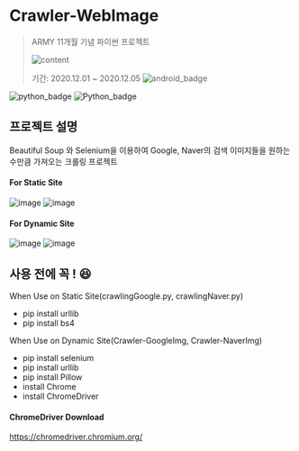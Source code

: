 # Crawler-WebImage
> ARMY 11개월 기념 파이썬 프로젝트
>
>![content](https://user-images.githubusercontent.com/56578913/101244919-a4642200-374c-11eb-850c-9bc6f873e142.png)
>
> 기간: 2020.12.01 ~ 2020.12.05
![android_badge](https://img.shields.io/badge/-Android-green?logo=Android&logoColor=black)

![python_badge](https://img.shields.io/badge/-ver_2.7-blue?logo=Python&logoColor=white)
![Python_badge](https://img.shields.io/badge/-ver_3.6-blue?logo=Python&logoColor=white)

## 프로젝트 설명
Beautiful Soup 와 Selenium을 이용하여 Google, Naver의 검색 이미지들을 원하는 수만큼 가져오는 크롤링 프로젝트

#### For Static Site
![image](https://user-images.githubusercontent.com/56578913/101244452-053e2b00-374a-11eb-88aa-7b50aa256ad1.png)
![image](https://user-images.githubusercontent.com/56578913/101244478-2141cc80-374a-11eb-924f-c559f6d4d9a8.png)

#### For Dynamic Site
![image](https://user-images.githubusercontent.com/56578913/101245308-4be25400-374f-11eb-8365-ba71fcfbc328.png)
![image](https://user-images.githubusercontent.com/56578913/101245328-687e8c00-374f-11eb-9986-fd826e7611c6.png)

## 사용 전에 꼭 ! 😆
When Use on Static Site(crawlingGoogle.py, crawlingNaver.py)
- pip install urllib
- pip install bs4

When Use on Dynamic Site(Crawler-GoogleImg, Crawler-NaverImg)
- pip install selenium
- pip install urllib
- pip install Pillow
- install Chrome
- install ChromeDriver

#### ChromeDriver Download
https://chromedriver.chromium.org/
